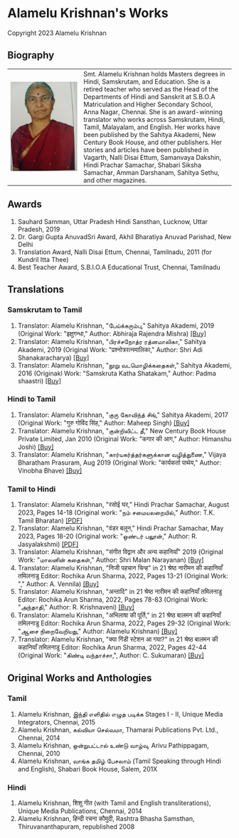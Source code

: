 # Alamelu Krishnan's Works

Copyright 2023 Alamelu Krishnan

## Biography

<table>
  <tr>
    <td width=150>
      <img src="images/alamelu-krishnan-photo.jpg" />
    </td>
    <td>
Smt. Alamelu Krishnan holds Masters degrees in Hindi, Samskrutam, and Education. She is a retired teacher who served as the Head of the Departments of Hindi and Sanskrit at S.B.O.A Matriculation and Higher Secondary School, Anna Nagar, Chennai. She is an award-winning translator who works across Samskrutam, Hindi, Tamil, Malayalam, and English. Her works have been published by the Sahitya Akademi, New Century Book House, and other publishers. Her stories and articles have been published in Vagarth, Nalli Disai Ettum, Samanvaya Dakshin, Hindi Prachar Samachar, Shabari Siksha Samachar, Amman Darshanam, Sahitya Sethu, and other magazines.
    </td>
  </tr>
</table>

## Awards

  1. Sauhard Samman, Uttar Pradesh Hindi Sansthan, Lucknow, Uttar Pradesh, 2019
  1. Dr. Gargi Gupta AnuvadSri Award, Akhil Bharatiya Anuvad Parishad, New Delhi
  1. Translation Award, Nalli Disai Ettum, Chennai, Tamilnadu, 2011 (for Kundril Itta Thee)
  1. Best Teacher Award, S.B.I.O.A Educational Trust, Chennai, Tamilnadu

## Translations
### Samskrutam to Tamil

 1. Translator: Alamelu Krishnan, "பேய்க்கரும்பு," Sahitya Akademi, 2019 (Original Work: "इक्षुगन्धा," Author: Abhiraja Rajendra Mishra) [[Buy]](https://www.exoticindiaart.com/book/details/peikkarumbu-in-tamil-short-stories-mzh526/)
 1. Translator: Alamelu Krishnan, "பிரச்சநோத்ர ரத்னமாலிகா," Sahitya Akademi, 2019 (Original Work: "प्रश्नोत्ररत्नमालिका," Author: Shri Adi Shanakaracharya) [[Buy]](https://www.exoticindiaart.com/book/details/prasnottara-ratna-malika-in-24-indian-languages-nzt700/)
 1. Translator: Alamelu Krishnan, "நூறு வடமொழிக்கதைகள்," Sahitya Akademi, 2016 (Originakl Work: "Samskruta Katha Shatakam," Author: Padma shaastri) [[Buy]](https://www.amazon.com/Nooru-Vada-Mozhi-Kathaikal-tamil/dp/8126050098)

### Hindi to Tamil

 1. Translator: Alamelu Krishnan, "குரு கோவிந்த் சிங்," Sahitya Akademi, 2017 (Original Work: "गुरु गोविंद सिंह," Author: Maheep Singh) [[Buy]](https://centarambooks.com/product/%E0%AE%95%E0%AF%81%E0%AE%B0%E0%AF%81-%E0%AE%95%E0%AF%8B%E0%AE%B5%E0%AE%BF%E0%AE%A8%E0%AF%8D-%E0%AE%9A%E0%AE%BF%E0%AE%99%E0%AF%8D-guru-govind-singh/)
 1. Translator: Alamelu Krishnan, "குன்றிலிட்ட தீ," New Century Book House Private Limited, Jan 2010 (Original Work: "कगार की आग," Author: Himanshu Joshi) [[Buy]](https://www.noolulagam.com/tamil-book/3807/kuntrilitta-thee-book-type-kathaigal/)
 1. Translator: Alamelu Krishnan, "கார்யகர்த்தர்களுக்கான வழித்துணை," Vijaya Bharatham Prasuram, Aug 2019 (Original Work: "कार्यकर्ता पाथेय," Author: Vinobha Bhave) [[Buy]](https://vijayabharathambooks.com/books/kaaryakarthargalukkaana-vazhithunai/)

### Tamil to Hindi

  1. Translator: Alamelu Krishnan, "रसोई घर," Hindi Prachar Samachar, August 2023, Pages 14-18 (Original work: "நம் சமையலறையில்," Author: T.K. Tamil Bharatan) [[PDF]](files/08Aug2023Samachar.pdf)
  1. Translator: Alamelu Krishnan, "वंडर बलून," Hindi Prachar Samachar, May 2023, Pages 18-20 (Original work: "ஒண்டர் பலூன்," Author: R. Jasyalakshmi) [[PDF]](files/05May2023Samachar.pdf)
  1. Translator: Alamelu Krishnan, "संगीत विद्वान और अन्य कहानियाँ" 2019 (Original Work: "மாலனின் கதைகள்," Author: Shri Malan Narayanan) [[Buy]](https://www.flipkart.com/sangeet-vidwaan/p/itmfe9ygybfanrdy?pid=9788170104414&lid=LSTBOK9788170104414MPLGVV&marketplace=FLIPKART&cmpid=content_book_8965229628_gmc)
  1. Translator: Alamelu Krishnan, "निजी पहचान चिन्ह" in 21 श्रेष्ठ नारीमन की कहानियाँ तमिलनाडु Editor: Rochika Arun Sharma, 2022, Pages 13-21 (Original Work: "," Author: A. Vennila) [[Buy]](https://www.flipkart.com/21-shreshth-naariman-ki-kahaniyan/p/itmbeacca5f62956)
  1. Translator: Alamelu Krishnan, "अन्तादि" in 21 श्रेष्ठ नारीमन की कहानियाँ तमिलनाडु Editor: Rochika Arun Sharma, 2022, Pages 78-83 (Original Work: "அந்தாதி," Author: R. Krishnaveni) [[Buy]](https://www.flipkart.com/21-shreshth-naariman-ki-kahaniyan/p/itmbeacca5f62956)
  1. Translator: Alamelu Krishnan, "अभिलाषा की पूर्ति," in 21 श्रेष्ठ बालमन की कहानियाँ तमिलनाडु Editor: Rochika Arun Sharma, 2022, Pages 29-32 (Original Work: "ஆசை நிறைவேறியது," Author: Alamelu Krishnan) [[Buy]](https://idealbookdepot.com/product/21-shreshth-balman-ki-kahaniyan-tamilnadu/)
  1. Translator: Alamelu Krishnan, "क्या गिंडी स्टेशन आ गया?" in 21 श्रेष्ठ बालमन की कहानियाँ तमिलनाडु Editor: Rochika Arun Sharma, 2022, Pages 42-44 (Original Work: "கிண்டி வந்தாச்சா,", Author: C. Sukumaran) [[Buy]](https://idealbookdepot.com/product/21-shreshth-balman-ki-kahaniyan-tamilnadu/)

## Original Works and Anthologies
### Tamil
  
  1. Alamelu Krishnan, இந்தி எளிதில் எழுத படிக்க Stages I - II, Unique Media Integrators, Chennai, 2015 
  1. Alamelu Krishnan, கல்வியா செல்வமா, Thamarai Publications Pvt. Ltd., Chennai, 2014
  1. Alamelu Krishnan, ஒன்றுபட்டால் உண்டு வாழ்வு, Arivu Pathippagam, Chennai, 2010
  1. Alamelu Krishnan, வாங்க தமிழ் பேசலாம் (Tamil Speaking through Hindi and English), Shabari Book House, Salem, 201X
 
### Hindi

  1.  Alamelu Krishnan, शिशु गीत (with Tamil and English transliterations), Unique Media Publications, Chennai, 2014
  1.  Alamelu Krishnan, हिन्दी रचना कौमुदी, Rashtra Bhasha Samsthan, Thiruvananthapuram, republished 2008


    
